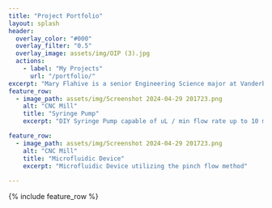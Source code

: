 ```yaml
---
title: "Project Portfolio"
layout: splash
header:
  overlay_color: "#000"
  overlay_filter: "0.5"
  overlay_image: assets/img/OIP (3).jpg
  actions:
    - label: "My Projects"
      url: "/portfolio/"
excerpt: "Mary Flahive is a senior Engineering Science major at Vanderbilt University concentrating on Product Development. Her projects focus on CAD, 3D printing, and various additive manufacturing techniques."
feature_row:
  - image_path: assets/img/Screenshot 2024-04-29 201723.png
    alt: "CNC Mill"
    title: "Syringe Pump"
    excerpt: "DIY Syringe Pump capable of uL / min flow rate up to 10 mL / min."

feature_row:
  - image_path: assets/img/Screenshot 2024-04-29 201723.png
    alt: "CNC Mill"
    title: "Microfluidic Device"
    excerpt: "Microfluidic Device utilizing the pinch flow method"
 
---
```


{% include feature_row %}

